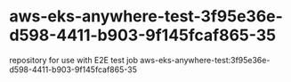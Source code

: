 # aws-eks-anywhere-test-3f95e36e-d598-4411-b903-9f145fcaf865-35
repository for use with E2E test job aws-eks-anywhere-test:3f95e36e-d598-4411-b903-9f145fcaf865-35
